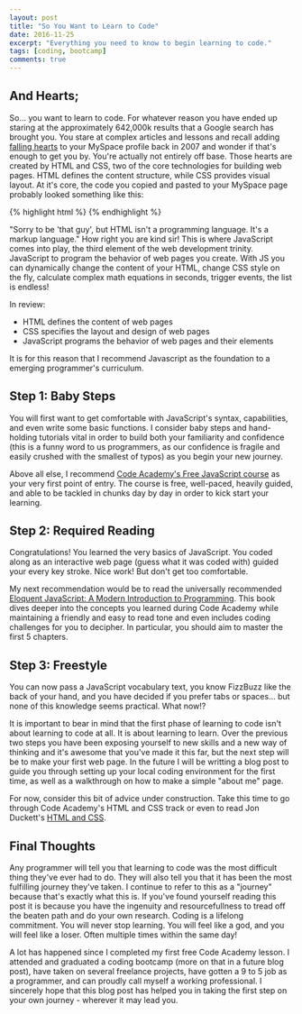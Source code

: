 ```yaml
---
layout: post
title: "So You Want to Learn to Code"
date: 2016-11-25
excerpt: "Everything you need to know to begin learning to code."
tags: [coding, bootcamp]
comments: true
---
```


<h2>And Hearts;</h2>
So... you want to learn to code. For whatever reason you have ended up staring at the approximately 642,000k results that a Google search has brought you. You stare at complex articles and lessons and recall adding <a href="http://easy-html-tutorials.tumblr.com/fallingheartspreview" target="_blank">falling hearts</a> to your MySpace profile back in 2007 and wonder if that's enough to get you by. You're actually not entirely off base. Those hearts are created by HTML and CSS, two of the core technologies for building web pages. HTML defines the content structure, while CSS provides visual layout. At it's core, the code you copied and pasted to your MySpace page probably looked something like this: 

{% highlight html %}
<marquee behavior="scroll" direction="down" scrollamount="5" style="position:absolute; left:130px; top:150px;height:548px;">
	<span style="color:#FFFFFF !important;">♥</span> 
</marquee> 
{% endhighlight %}

"Sorry to be 'that guy', but HTML isn't a programming language. It's a markup language." How right you are kind sir! This is where JavaScript comes into play, the third element of the web development trinity. JavaScript to program the behavior of web pages you create. With JS you can dynamically change the content of your HTML, change CSS style on the fly, calculate complex math equations in seconds, trigger events, the list is endless! 

In review:

* HTML defines the content of web pages
* CSS specifies the layout and design of web pages
* JavaScript programs the behavior of web pages and their elements

It is for this reason that I recommend Javascript as the foundation to a emerging programmer's curriculum.

<h2>Step 1: Baby Steps</h2> 
You will first want to get comfortable with JavaScript's syntax, capabilities, and even write some basic functions. I consider baby steps and hand-holding tutorials vital in order to build both your familiarity and confidence (this is a funny word to us programmers, as our confidence is fragile and easily crushed with the smallest of typos) as you begin your new journey.  

Above all else, I recommend <a href="https://www.codecademy.com/learn/javascript" target="_blank">Code Academy's Free JavaScript course</a> as your very first point of entry. The course is free, well-paced, heavily guided, and able to be tackled in chunks day by day in order to kick start your learning.

<h2>Step 2: Required Reading</h2>  
Congratulations! You learned the very basics of JavaScript. You coded along as an interactive web page (guess what it was coded with) guided your every key stroke. Nice work! But don't get too comfortable. 

My next recommendation would be to read the universally recommended <a href="https://www.amazon.com/Eloquent-JavaScript-Modern-Introduction-Programming/dp/1593275846/ref=sr_1_1?ie=UTF8&qid=1481580180&sr=8-1&keywords=eloquent+javascript" target="_blank">Eloquent JavaScript: A Modern Introduction to Programming</a>. This book dives deeper into the concepts you learned during Code Academy while maintaining a friendly and easy to read tone and even includes coding challenges for you to decipher. In particular, you should aim to master the first 5 chapters.


<h2>Step 3: Freestyle</h2>  
You can now pass a JavaScript vocabulary text, you know FizzBuzz like the back of your hand, and you have decided if you prefer tabs or spaces... but none of this knowledge seems practical. What now!?

It is important to bear in mind that the first phase of learning to code isn't about learning to code at all. It is about learning to learn. Over the previous two steps you have been exposing yourself to new skills and a new way of thinking and it's awesome that you've made it this far, but the next step will be to make your first web page. In the future I will be writting a blog post to guide you through setting up your local coding environment for the first time, as well as a walkthrough on how to make a simple "about me" page. 

For now, consider this bit of advice under construction. Take this time to go through Code Academy's HTML and CSS track or even to read Jon Duckett's <a href="https://www.amazon.com/HTML-CSS-Design-Build-Websites/dp/1118008189/ref=pd_bxgy_14_img_2?_encoding=UTF8&pd_rd_i=1118008189&pd_rd_r=YJ3Z4KM2TZVM85DSYERT&pd_rd_w=EEjtd&pd_rd_wg=1Baux&psc=1&refRID=YJ3Z4KM2TZVM85DSYERT" target="_blank">HTML and CSS</a>. 

<h2>Final Thoughts</h2>
Any programmer will tell you that learning to code was the most difficult thing they've ever had to do. They will also tell you that it has been the most fulfilling journey they've taken. I continue to refer to this as a "journey" because that's exactly what this is. If you've found yourself reading this post it is because you have the ingenuity and resourcefullness to tread off the beaten path and do your own research. Coding is a lifelong commitment. You will never stop learning. You will feel like a god, and you will feel like a loser. Often multiple times within the same day! 

A lot has happened since I completed my first free Code Academy lesson. I attended and graduated a coding bootcamp (more on that in a future blog post), have taken on several freelance projects, have gotten a 9 to 5 job as a programmer, and can proudly call myself a working professional. I sincerely hope that this blog post has helped you in taking the first step on your own journey - wherever it may lead you.
